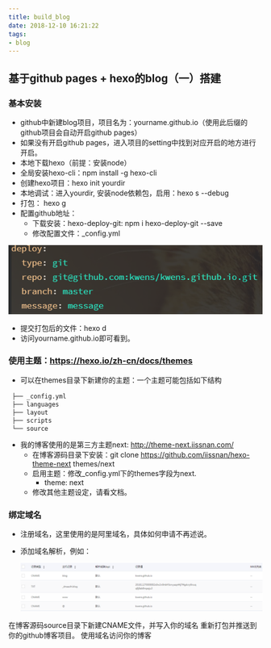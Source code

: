 ```yaml
---
title: build_blog
date: 2018-12-10 16:21:22
tags:
- blog
---
```


## 基于github pages + hexo的blog（一）搭建

### 基本安装
+ github中新建blog项目，项目名为：yourname.github.io（使用此后缀的github项目会自动开启github pages）
+ 如果没有开启github pages，进入项目的setting中找到对应开启的地方进行开启。
+ 本地下载hexo（前提：安装node）
+ 全局安装hexo-cli：npm install -g hexo-cli
+ 创建hexo项目：hexo init yourdir
+ 本地调试：进入yourdir, 安装node依赖包，启用：hexo s --debug
+ 打包： hexo g
+ 配置github地址：
    - 下载安装：hexo-deploy-git: npm i hexo-deploy-git --save
    - 修改配置文件：_config.yml

![](../images/git_config.png)

+ 提交打包后的文件：hexo d
+ 访问yourname.github.io即可看到。
### 使用主题：https://hexo.io/zh-cn/docs/themes
+ 可以在themes目录下新建你的主题：一个主题可能包括如下结构
```
 ├── _config.yml
 ├── languages
 ├── layout
 ├── scripts
 └── source
```
+ 我的博客使用的是第三方主题next: http://theme-next.iissnan.com/
    + 在博客源码目录下安装：git clone https://github.com/iissnan/hexo-theme-next themes/next
    + 启用主题：修改_config.yml下的themes字段为next.
        - theme: next
    + 修改其他主题设定，请看文档。
### 绑定域名
+ 注册域名，这里使用的是阿里域名，具体如何申请不再述说。

+ 添加域名解析，例如：

  ![](../images/ali_host.png)

在博客源码source目录下新建CNAME文件，并写入你的域名
重新打包并推送到你的github博客项目。
使用域名访问你的博客